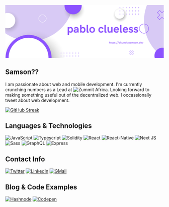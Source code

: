 <p align="center">
   <img src="/pablo-clueless.png" width="800px" >
</p>

## Samson??
I am passionate about web and mobile development. I'm currently crunching numbers as a Lead at ![Zummit Africa](https://github.com/Zummit-Africa-Inc). Looking forward to making something useful out of the decentralized web. I occassionally tweet about web development.

[![GitHub Streak](https://github-readme-streak-stats.herokuapp.com/?user=pablo-clueless)](https://git.io/streak-stats)

## Languages & Technologies

![JavaScript](https://img.shields.io/badge/javascript-%23323330.svg?style=for-the-badge&logo=javascript&logoColor=%23F7DF1E)
![Typescript](https://img.shields.io/badge/typescript-%3178C6?style=for-the-badge&logo=typescript)
![Solidity](https://img.shields.io/badge/solidity-black?style=for-the-badge&logo=solidity)
![React](https://img.shields.io/badge/react-%2320232a.svg?style=for-the-badge&logo=react&logoColor=%2361DAFB)
![React-Native](https://img.shields.io/badge/react--native-%20-blue?style=for-the-badge&logo=react&logoColor=%2361DAFB)
![Next JS](https://img.shields.io/badge/Next-black?style=for-the-badge&logo=next.js&logoColor=white)
![Sass](https://img.shields.io/badge/SASS-hotpink.svg?style=for-the-badge&logo=SASS&logoColor=white)
![GraphQL](https://img.shields.io/badge/graphql-%20-%23E10098?style=for-the-badge&logo=GraphQL)
![Express](https://img.shields.io/badge/express-black?style=for-the-badge&logo=express)

## Contact Info

[![Twitter](https://img.shields.io/twitter/follow/pablo_clueless?color=blue&style=for-the-badge&logo=twitter)](https://twitter.com/pablo_clueless)
[![LinkedIn](https://img.shields.io/badge/linkedin-samson%20okunola-blue?style=for-the-badge&logo=linkedin&color=0a66c2)](https://www.linkedin.com/in/samson-okunola/)
[![GMail](https://img.shields.io/badge/gmail-okunola%20samson-red?style=for-the-badge&logo=gmail)](mailto:smsnmicheal@gmail.com)

## Blog & Code Examples

[![Hashnode](https://img.shields.io/badge/hashnode-frontendpablo-blue?style=for-the-badge&logo=hashnode)](https://frontendpablo.hashnode.dev)
[![Codepen](https://img.shields.io/badge/codepen-pablo--clueless%20-black?style=for-the-badge&logo=codepen)](https://codepen.io/pablo-clueless)

